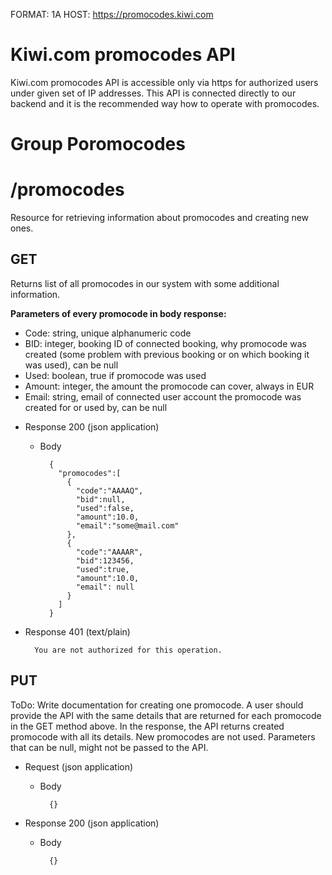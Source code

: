 FORMAT: 1A
HOST: https://promocodes.kiwi.com

# Kiwi.com promocodes API

Kiwi.com promocodes API is accessible only via https for authorized users under given set of IP addresses. This API is connected directly to our backend and it is the recommended  way how to operate with promocodes.

# Group Poromocodes

# /promocodes

Resource for retrieving information about promocodes and creating new ones.

## GET

Returns list of all promocodes in our system with some additional information.

**Parameters of every promocode in body response:**
- Code: string, unique alphanumeric code
- BID: integer, booking ID of connected booking, why promocode was created (some problem with previous booking or on which booking it was used), can be null
- Used: boolean, true if promocode was used
- Amount: integer, the amount the promocode can cover, always in EUR
- Email: string, email of connected user account the promocode was created for or used by, can be null

+ Response 200 (json application)
    + Body

            {
              "promocodes":[
                {
                  "code":"AAAAQ",
                  "bid":null,
                  "used":false,
                  "amount":10.0,
                  "email":"some@mail.com"
                },
                {
                  "code":"AAAAR",
                  "bid":123456,
                  "used":true,
                  "amount":10.0,
                  "email": null
                }
              ]
            }

+ Response 401 (text/plain)

        You are not authorized for this operation.

## PUT

ToDo: Write documentation for creating one promocode. A user should provide the API with the same details that are returned for each promocode in the GET method above.
In the response, the API returns created promocode with all its details. New promocodes are not used. Parameters that can be null, might not be passed to the API.

+ Request (json application)
    + Body

            {}

+ Response 200 (json application)
    + Body

            {}
